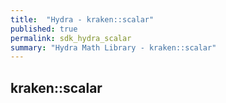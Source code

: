 ```yaml
---
title:  "Hydra - kraken::scalar"
published: true
permalink: sdk_hydra_scalar
summary: "Hydra Math Library - kraken::scalar"
---
```


## kraken::scalar

